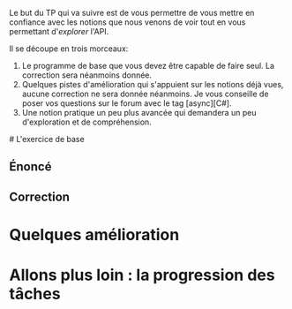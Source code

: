 Le but du TP qui va suivre est de vous permettre de vous mettre en confiance avec les notions
que nous venons de voir tout en vous permettant d'*explorer* l'API.

Il se découpe en trois morceaux:

1. Le programme de base que vous devez être capable de faire seul. La correction sera néanmoins donnée.
2. Quelques pistes d'amélioration qui s'appuient sur les notions déjà vues, aucune correction ne sera donnée néanmoins. Je vous conseille de poser vos questions sur le forum avec le tag [async][C#].
3. Une notion pratique un peu plus avancée qui demandera un peu d'exploration et de compréhension.

# L'exercice de base

## Énoncé


## Correction


# Quelques amélioration


# Allons plus loin : la progression des tâches
